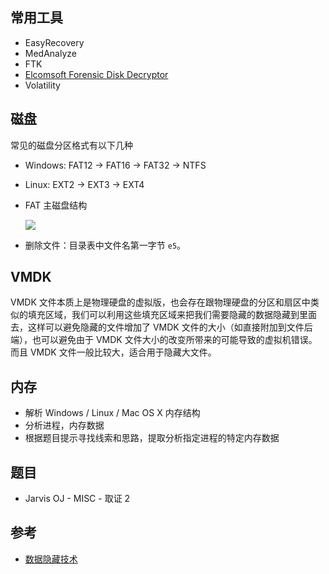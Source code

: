 ## 常用工具

-   EasyRecovery
-   MedAnalyze
-   FTK
-   [Elcomsoft Forensic Disk Decryptor](https://ctf-wiki.github.io/ctf-tools/misc/#_6)
-   Volatility

## 磁盘

常见的磁盘分区格式有以下几种

-   Windows: FAT12 -> FAT16 -> FAT32 -> NTFS
-   Linux: EXT2 -> EXT3 -> EXT4
-   FAT 主磁盘结构

    ![](/misc/disk-memory/figure/forensic-filesys.jpg)

-   删除文件：目录表中文件名第一字节 `e5`。

## VMDK

VMDK 文件本质上是物理硬盘的虚拟版，也会存在跟物理硬盘的分区和扇区中类似的填充区域，我们可以利用这些填充区域来把我们需要隐藏的数据隐藏到里面去，这样可以避免隐藏的文件增加了 VMDK 文件的大小（如直接附加到文件后端），也可以避免由于 VMDK 文件大小的改变所带来的可能导致的虚拟机错误。而且 VMDK 文件一般比较大，适合用于隐藏大文件。

## 内存

-   解析 Windows / Linux / Mac OS X 内存结构
-   分析进程，内存数据
-   根据题目提示寻找线索和思路，提取分析指定进程的特定内存数据

## 题目

-   Jarvis OJ - MISC - 取证 2

## 参考

-   [数据隐藏技术](http://wooyun.jozxing.cc/static/drops/tips-12614.html)
